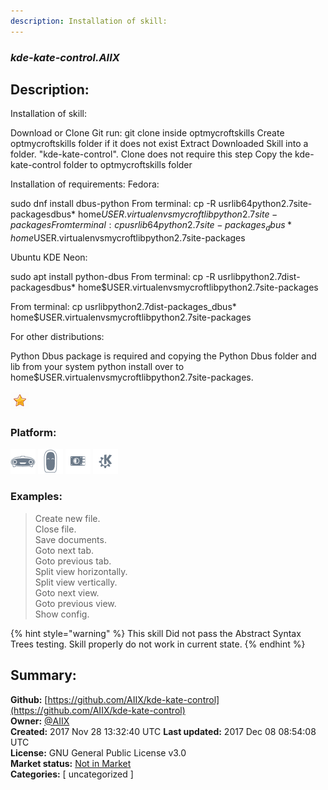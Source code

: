 ```yaml
---
description: Installation of skill:
---
```


### _kde-kate-control.AIIX_  
## Description:  
Installation of skill:

Download or Clone Git run: git clone  inside optmycroftskills
Create optmycroftskills folder if it does not exist
Extract Downloaded Skill into a folder. "kde-kate-control". Clone does not require this step
Copy the kde-kate-control folder to optmycroftskills folder

Installation of requirements:
Fedora:

sudo dnf install dbus-python
From terminal: cp -R usrlib64python2.7site-packagesdbus* home$USER.virtualenvsmycroftlibpython2.7site-packages
From terminal: cp usrlib64python2.7site-packages_dbus* home$USER.virtualenvsmycroftlibpython2.7site-packages

Ubuntu  KDE Neon:

sudo apt install python-dbus
From terminal: cp -R usrlibpython2.7dist-packagesdbus* home$USER.virtualenvsmycroftlibpython2.7site-packages

From terminal: cp usrlibpython2.7dist-packages_dbus* home$USER.virtualenvsmycroftlibpython2.7site-packages


For other distributions:

Python Dbus package is required and copying the Python Dbus folder and lib from your system python install over to home$USER.virtualenvsmycroftlibpython2.7site-packages.
  
![](../.gitbook/assets/star.png)  
  
### Platform:  
 ![Mark I](../.gitbook/assets/mark-1-icon.png)  ![Mark II](../.gitbook/assets/mark-2-icon.png)  ![Picroft](../.gitbook/assets/picroft-icon.png)  ![plasmoid](../.gitbook/assets/kde.png)   
### Examples:  
> Create new file.  
> Close file.  
> Save documents.  
> Goto next tab.  
> Goto previous tab.  
> Split view horizontally.  
> Split view vertically.  
> Goto next view.  
> Goto previous view.  
> Show config.  
  
{% hint style="warning" %}
This skill Did not pass the Abstract Syntax Trees testing. Skill properly do not work in current state.
{% endhint %}
  
## Summary:  
**Github:** [https://github.com/AIIX/kde-kate-control](https://github.com/AIIX/kde-kate-control)  
**Owner:** [@AIIX](https://github.com/AIIX)  
**Created:** 2017 Nov 28 13:32:40 UTC  **Last updated:** 2017 Dec 08 08:54:08 UTC  
**License:** GNU General Public License v3.0  
**Market status:** [Not in Market](https://market.mycroft.ai/skill/)  
**Categories:** [ uncategorized ]   
